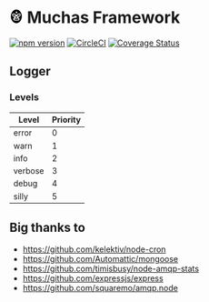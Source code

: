 # ![Muchas Framework](doc/muchas.png) Muchas Framework
[![npm version](https://badge.fury.io/js/muchas-framework.svg)](https://badge.fury.io/js/muchas-framework) [![CircleCI](https://circleci.com/gh/shadowlik/muchas-framework.svg?style=shield)](https://circleci.com/gh/shadowlik/muchas-framework) [![Coverage Status](https://coveralls.io/repos/github/shadowlik/muchas-framework/badge.svg?branch=master)](https://coveralls.io/github/shadowlik/muchas-framework?branch=master)

## Logger

### Levels

|Level|Priority|
|---|---|
|error|0|
|warn|1|
|info|2|
|verbose|3|
|debug|4|
|silly|5|

## Big thanks to

* https://github.com/kelektiv/node-cron
* https://github.com/Automattic/mongoose
* https://github.com/timisbusy/node-amqp-stats
* https://github.com/expressjs/express
* https://github.com/squaremo/amqp.node